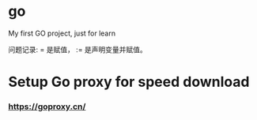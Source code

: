 # go
My first GO project, just for learn


问题记录:
= 是赋值， := 是声明变量并赋值。

# Setup Go proxy for speed download

### https://goproxy.cn/